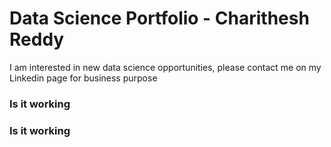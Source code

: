 # Data Science Portfolio - Charithesh Reddy

I am interested in new data science opportunities, please contact me on my Linkedin page for business purpose

<h3> Is it working </h3>

<h3> Is it working </h3>
